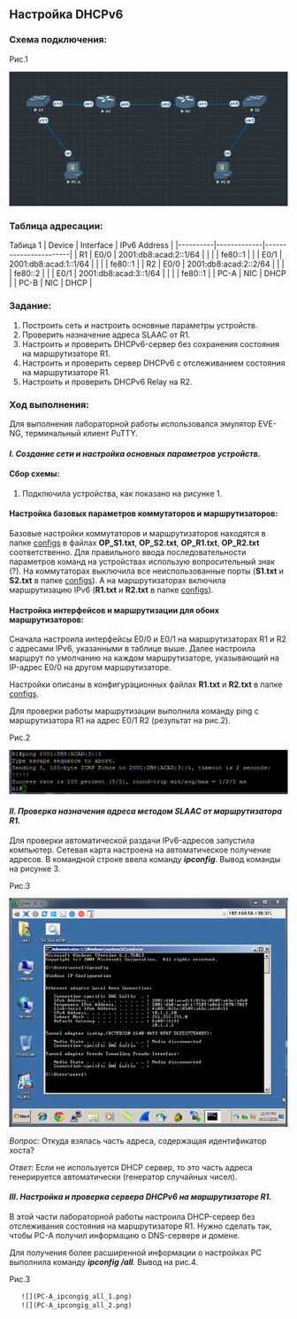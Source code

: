 ##  **Настройка DHCPv6**

  ###  Схема подключения:

Рис.1

![](Topology.png)

  ### Таблица адресации:
Табица 1
|  Device  |  Interface  |     IPv6 Address      |
|----------|-------------|-----------------------|
| R1       | E0/0        | 2001:db8:acad:2::1/64 |
|          |             | fe80::1               |
|          | E0/1        | 2001:db8:acad:1::1/64 |
|          |             | fe80::1               |
| R2       | E0/0        | 2001:db8:acad:2::2/64 |
|          |             | fe80::2               |
|          | E0/1        | 2001:db8:acad:3::1/64 |
|          |             | fe80::1               |
| PC-A     | NIC         | DHCP                  |
| PC-B     | NIC         | DHCP                  |

### Задание:
1. Построить сеть и настроить основные параметры устройств.
2. Проверить назначение адреса SLAAC от R1.
3. Настроить и проверить DHCPv6-сервер без сохранения состояния на маршрутизаторе R1.
4. Настроить и проверить сервер DHCPv6 с отслеживанием состояния на маршрутизаторе R1.
5. Настроить и проверить DHCPv6 Relay на R2.

### Ход выполнения:
Для выполнения лабораторной работы использовался эмулятор EVE-NG, терминальный клиент PuTTY. 

#### **_I. Создание сети и настройка основных параметров устройств._**

#### Сбор схемы:
  1. Подключила устройства, как показано на рисунке 1.
  
#### Настройка базовых параметров коммутаторов и маршрутизаторов:
Базовые настройки коммутаторов и маршрутизаторов находятся в папке [configs](configs/) в файлах **OP_S1.txt**, **OP_S2.txt**, **OP_R1.txt**, **OP_R2.txt** соответственно.
Для правильного ввода последовательности параметров команд на устройствах использую вопросительный знак (?).
На коммутаторах выключила все неиспользованные порты (**S1.txt** и **S2.txt** в папке [configs](configs/)). А на маршрутизаторах включила маршрутизацию IPv6 (**R1.txt** и **R2.txt** в папке [configs](configs/)).

#### Настройка интерфейсов и маршрутизации для обоих маршрутизаторов:
Сначала настроила интерфейсы E0/0 и E0/1 на маршрутизаторах R1 и R2 с адресами IPv6, указанными в таблице выше. Далее настроила маршрут по умолчанию на каждом маршрутизаторе, указывающий на IP-адрес E0/0 на другом маршрутизаторе.

Настройки описаны в конфигурационных файлах **R1.txt** и **R2.txt** в папке [configs](configs/).

Для проверки работы маршрутизации выполнила команду ping с маршрутизатора R1 на адрес E0/1 R2 (результат на рис.2).

Рис.2

![](R1_ping_R2_E0_1.png)


#### **_II. Проверка назначения адреса методом SLAAC от маршрутизатора R1._**
Для проверки автоматической раздачи IPv6-адресов запустила компьютер. Сетевая карта настроена на автоматическое получение адресов. В командной строке ввела команду **_ipconfig_**. Вывод команды на рисунке 3.

Рис.3

![](PC-A_IPv6.png)

*Вопрос:*
Откуда взялась часть адреса, содержащая идентификатор хоста?

*Ответ:*
Если не используется DHCP сервер, то это часть адреса генерируется автоматически (генератор случайных чисел).


#### **_III. Настройка и проверка сервера DHCPv6 на маршрутизаторе R1._**
В этой части лабораторной работы настроила DHCP-сервер без отслеживания состояния на маршрутизаторе R1. Нужно сделать так, чтобы PC-A получил информацию о DNS-сервере и домене.

Для получения более расширенной информации о настройках PC выполнила команду **_ipconfig /all_**. Вывод на рис.4.

Рис.3

       ![](PC-A_ipcongig_all_1.png)
       ![](PC-A_ipcongig_all_2.png)








